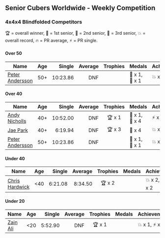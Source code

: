 ## Senior Cubers Worldwide - Weekly Competition
### 4x4x4 Blindfolded Competitors

🏆 = overall winner, 🥇 = 1st senior, 🥈 = 2nd senior, 🥉 = 3rd senior, 💥 = overall record, 🔥 = PR average, ⚡ = PR single.

#### Over 50

| Name | Age | Single | Average | Trophies | Medals | Achievements |
| -- | :--: | --: | --: | :--: | :-- | :-- |
| [Peter Andersson](../../persons/peter_andersson/444bf.md) | 50+ | 10:23.86 | DNF |  | 🥇 x 1, 🥈 x 1 | 💥 x 2, ⚡ x 2 |

#### Over 40

| Name | Age | Single | Average | Trophies | Medals | Achievements |
| -- | :--: | --: | --: | :--: | :-- | :-- |
| [Andy Nicholls](../../persons/andy_nicholls/444bf.md) | 40+ | 10:52.00 | DNF | 🏆 x 1 | 🥇 x 1, 🥈 x 4 | ⚡ x 1 |
| [Jae Park](../../persons/jae_park/444bf.md) | 40+ | 6:19.94 | DNF | 🏆 x 3 | 🥇 x 4 | 💥 x 1, ⚡ x 1 |
| [Peter Andersson](../../persons/peter_andersson/444bf.md) | 50+ | 10:23.86 | DNF |  | 🥇 x 1, 🥈 x 1 | 💥 x 2, ⚡ x 2 |

#### Under 40

| Name | Age | Single | Average | Trophies | Medals | Achievements |
| -- | :--: | --: | --: | :--: | :-- | :-- |
| [Chris Hardwick](../../persons/chris_hardwick/444bf.md) | <40 | 6:21.08 | 8:34.50 | 🏆 x 2 |  | 💥 x 2, 🔥 x 1, ⚡ x 2 |

#### Under 20

| Name | Age | Single | Average | Trophies | Medals | Achievements |
| -- | :--: | --: | --: | :--: | :-- | :-- |
| [Zain Ali](../../persons/zain_ali/444bf.md) | <20 | 5:52.90 | DNF | 🏆 x 1 |  | 💥 x 1, ⚡ x 1 |


<!-- Global site tag (gtag.js) - Google Analytics -->
<script async src="https://www.googletagmanager.com/gtag/js?id=UA-86348435-3"></script>
<script>window.dataLayer = window.dataLayer || []; function gtag() {dataLayer.push(arguments);} gtag('js', new Date()); gtag('config', 'UA-86348435-3');</script>
